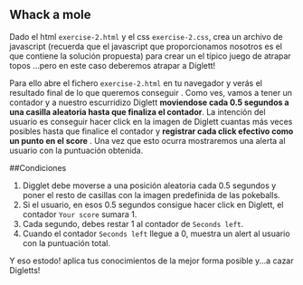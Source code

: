 ## Whack a mole

Dado el html ``exercise-2.html`` y el css ``exercise-2.css``, crea un archivo de javascript (recuerda que el javascript que
 proporcionamos nosotros es el que contiene la solución propuesta) para crear un el típico juego de atrapar topos
 ...pero en este caso deberemos atrapar a Diglett!
 
 Para ello abre el fichero ``exercise-2.html`` en tu navegador y verás el resultado final de lo que queremos conseguir
 . Como ves, vamos a tener un contador y a nuestro escurridizo Diglett **moviendose cada 0.5 segundos a una casilla
  aleatoria hasta que finaliza el contador**. La intención del usuario es conseguir hacer click en la imagen de Diglett
   cuantas más veces posibles hasta que finalice el contador y **registrar cada click efectivo como un punto en el score**
   . Una vez que esto ocurra mostraremos una alerta al
    usuario con la puntuación obtenida.
  
##Condiciones
  
  1. Digglet debe moverse a una posición aleatoria cada 0.5 segundos y poner el resto de casillas con la imagen predefinida de las pokeballs.
  2. Si el usuario, en esos 0.5 segundos consigue hacer click en Diglett, el contador ``Your score`` sumara 1.
  2. Cada segundo, debes restar 1 al contador de ``Seconds left``.
  3. Cuando el contador ``Seconds left`` llegue a 0, muestra un alert al usuario con la puntuación total.
  
  Y eso estodo! aplica tus conocimientos de la mejor forma posible y...a cazar Digletts!